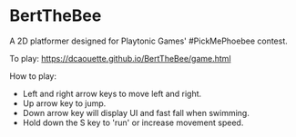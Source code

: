 # BertTheBee
A 2D platformer designed for Playtonic Games' #PickMePhoebee contest.

To play: https://dcaouette.github.io/BertTheBee/game.html

How to play:
- Left and right arrow keys to move left and right.
- Up arrow key to jump.
- Down arrow key will display UI and fast fall when swimming.
- Hold down the S key to 'run' or increase movement speed.
